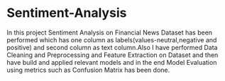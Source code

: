 # Sentiment-Analysis
In this project Sentiment Analysis on Financial News Dataset has been performed which has one column as labels(values-neutral,negative and positive) and second column as text column.Also I have performed Data Cleaning and Preprocessing and Feature Extraction on Dataset and then have build and applied relevant models and in the end Model Evaluation using metrics such as Confusion Matrix has been done.
